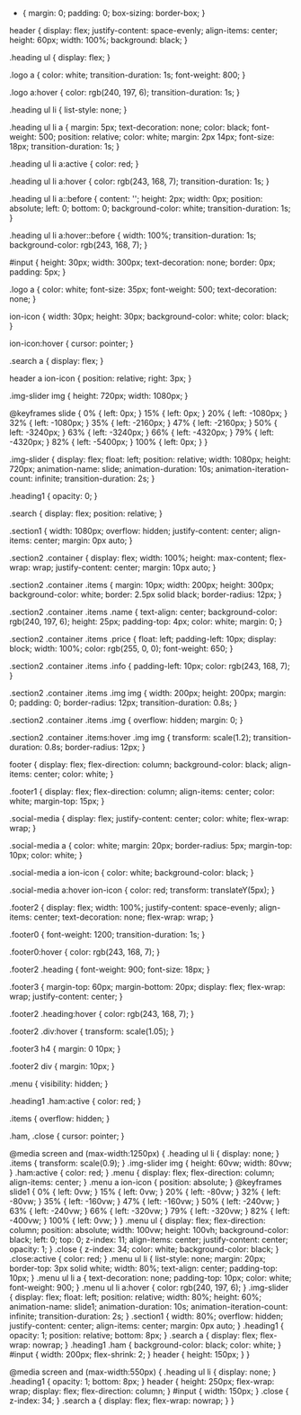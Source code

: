* {
    margin: 0;
    padding: 0;
    box-sizing: border-box;
}

header {
    display: flex;
    justify-content: space-evenly;
    align-items: center;
    height: 60px;
    width: 100%;
    background: black;
}

.heading ul {
    display: flex;
}

.logo a {
    color: white;
    transition-duration: 1s;
    font-weight: 800;
}

.logo a:hover {
    color: rgb(240, 197, 6);
    transition-duration: 1s;
}

.heading ul li {
    list-style: none;
}

.heading ul li a {
    margin: 5px;
    text-decoration: none;
    color: black;
    font-weight: 500;
    position: relative;
    color: white;
    margin: 2px 14px;
    font-size: 18px;
    transition-duration: 1s;
}

.heading ul li a:active {
    color: red;
}

.heading ul li a:hover {
    color: rgb(243, 168, 7);
    transition-duration: 1s;
}

.heading ul li a::before {
    content: '';
    height: 2px;
    width: 0px;
    position: absolute;
    left: 0;
    bottom: 0;
    background-color: white;
    transition-duration: 1s;
}

.heading ul li a:hover::before {
    width: 100%;
    transition-duration: 1s;
    background-color: rgb(243, 168, 7);
}

#input {
    height: 30px;
    width: 300px;
    text-decoration: none;
    border: 0px;
    padding: 5px;
}

.logo a {
    color: white;
    font-size: 35px;
    font-weight: 500;
    text-decoration: none;
}

ion-icon {
    width: 30px;
    height: 30px;
    background-color: white;
    color: black;
}

ion-icon:hover {
    cursor: pointer;
}

.search a {
    display: flex;
}

header a ion-icon {
    position: relative;
    right: 3px;
}

.img-slider img {
    height: 720px;
    width: 1080px;
}

@keyframes slide {
    0% {
        left: 0px;
    }
    15% {
        left: 0px;
    }
    20% {
        left: -1080px;
    }
    32% {
        left: -1080px;
    }
    35% {
        left: -2160px;
    }
    47% {
        left: -2160px;
    }
    50% {
        left: -3240px;
    }
    63% {
        left: -3240px;
    }
    66% {
        left: -4320px;
    }
    79% {
        left: -4320px;
    }
    82% {
        left: -5400px;
    }
    100% {
        left: 0px;
    }
}

.img-slider {
    display: flex;
    float: left;
    position: relative;
    width: 1080px;
    height: 720px;
    animation-name: slide;
    animation-duration: 10s;
    animation-iteration-count: infinite;
    transition-duration: 2s;
}

.heading1 {
    opacity: 0;
}

.search {
    display: flex;
    position: relative;
}

.section1 {
    width: 1080px;
    overflow: hidden;
    justify-content: center;
    align-items: center;
    margin: 0px auto;
}

.section2 .container {
    display: flex;
    width: 100%;
    height: max-content;
    flex-wrap: wrap;
    justify-content: center;
    margin: 10px auto;
}

.section2 .container .items {
    margin: 10px;
    width: 200px;
    height: 300px;
    background-color: white;
    border: 2.5px solid black;
    border-radius: 12px;
}

.section2 .container .items .name {
    text-align: center;
    background-color: rgb(240, 197, 6);
    height: 25px;
    padding-top: 4px;
    color: white;
    margin: 0;
}

.section2 .container .items .price {
    float: left;
    padding-left: 10px;
    display: block;
    width: 100%;
    color: rgb(255, 0, 0);
    font-weight: 650;
}

.section2 .container .items .info {
    padding-left: 10px;
    color: rgb(243, 168, 7);
}

.section2 .container .items .img img {
    width: 200px;
    height: 200px;
    margin: 0;
    padding: 0;
    border-radius: 12px;
    transition-duration: 0.8s;
}

.section2 .container .items .img {
    overflow: hidden;
    margin: 0;
}

.section2 .container .items:hover .img img {
    transform: scale(1.2);
    transition-duration: 0.8s;
    border-radius: 12px;
}

footer {
    display: flex;
    flex-direction: column;
    background-color: black;
    align-items: center;
    color: white;
}

.footer1 {
    display: flex;
    flex-direction: column;
    align-items: center;
    color: white;
    margin-top: 15px;
}

.social-media {
    display: flex;
    justify-content: center;
    color: white;
    flex-wrap: wrap;
}

.social-media a {
    color: white;
    margin: 20px;
    border-radius: 5px;
    margin-top: 10px;
    color: white;
}

.social-media a ion-icon {
    color: white;
    background-color: black;
}

.social-media a:hover ion-icon {
    color: red;
    transform: translateY(5px);
}

.footer2 {
    display: flex;
    width: 100%;
    justify-content: space-evenly;
    align-items: center;
    text-decoration: none;
    flex-wrap: wrap;
}

.footer0 {
    font-weight: 1200;
    transition-duration: 1s;
}

.footer0:hover {
    color: rgb(243, 168, 7);
}

.footer2 .heading {
    font-weight: 900;
    font-size: 18px;
}

.footer3 {
    margin-top: 60px;
    margin-bottom: 20px;
    display: flex;
    flex-wrap: wrap;
    justify-content: center;
}

.footer2 .heading:hover {
    color: rgb(243, 168, 7);
}

.footer2 .div:hover {
    transform: scale(1.05);
}

.footer3 h4 {
    margin: 0 10px;
}

.footer2 div {
    margin: 10px;
}

.menu {
    visibility: hidden;
}

.heading1 .ham:active {
    color: red;
}

.items {
    overflow: hidden;
}

.ham,
.close {
    cursor: pointer;
}

@media screen and (max-width:1250px) {
    .heading ul li {
        display: none;
    }
    .items {
        transform: scale(0.9);
    }
    .img-slider img {
        height: 60vw;
        width: 80vw;
    }
    .ham:active {
        color: red;
    }
    .menu {
        display: flex;
        flex-direction: column;
        align-items: center;
    }
    .menu a ion-icon {
        position: absolute;
    }
    @keyframes slide1 {
        0% {
            left: 0vw;
        }
        15% {
            left: 0vw;
        }
        20% {
            left: -80vw;
        }
        32% {
            left: -80vw;
        }
        35% {
            left: -160vw;
        }
        47% {
            left: -160vw;
        }
        50% {
            left: -240vw;
        }
        63% {
            left: -240vw;
        }
        66% {
            left: -320vw;
        }
        79% {
            left: -320vw;
        }
        82% {
            left: -400vw;
        }
        100% {
            left: 0vw;
        }
    }
    .menu ul {
        display: flex;
        flex-direction: column;
        position: absolute;
        width: 100vw;
        height: 100vh;
        background-color: black;
        left: 0;
        top: 0;
        z-index: 11;
        align-items: center;
        justify-content: center;
        opacity: 1;
    }
    .close {
        z-index: 34;
        color: white;
        background-color: black;
    }
    .close:active {
        color: red;
    }
    .menu ul li {
        list-style: none;
        margin: 20px;
        border-top: 3px solid white;
        width: 80%;
        text-align: center;
        padding-top: 10px;
    }
    .menu ul li a {
        text-decoration: none;
        padding-top: 10px;
        color: white;
        font-weight: 900;
    }
    .menu ul li a:hover {
        color: rgb(240, 197, 6);
    }
    .img-slider {
        display: flex;
        float: left;
        position: relative;
        width: 80%;
        height: 60%;
        animation-name: slide1;
        animation-duration: 10s;
        animation-iteration-count: infinite;
        transition-duration: 2s;
    }
    .section1 {
        width: 80%;
        overflow: hidden;
        justify-content: center;
        align-items: center;
        margin: 0px auto;
    }
    .heading1 {
        opacity: 1;
        position: relative;
        bottom: 8px;
    }
    .search a {
        display: flex;
        flex-wrap: nowrap;
    }
    .heading1 .ham {
        background-color: black;
        color: white;
    }
    #input {
        width: 200px;
        flex-shrink: 2;
    }
    header {
        height: 150px;
    }
}

@media screen and (max-width:550px) {
    .heading ul li {
        display: none;
    }
    .heading1 {
        opacity: 1;
        bottom: 8px;
    }
    header {
        height: 250px;
        flex-wrap: wrap;
        display: flex;
        flex-direction: column;
    }
    #input {
        width: 150px;
    }
    .close {
        z-index: 34;
    }
    .search a {
        display: flex;
        flex-wrap: nowrap;
    }
}

